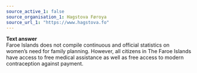 ```yaml
---
source_active_1: false
source_organisation_1: Hagstova Føroya
source_url_1: "https://www.hagstova.fo"
---
```

<b>Text answer</b>  
Faroe Islands does not compile continuous and official statistics on women’s need for family planning. However, all citizens in The Faroe Islands have access to free medical assistance as well as free access to modern contraception against payment.
